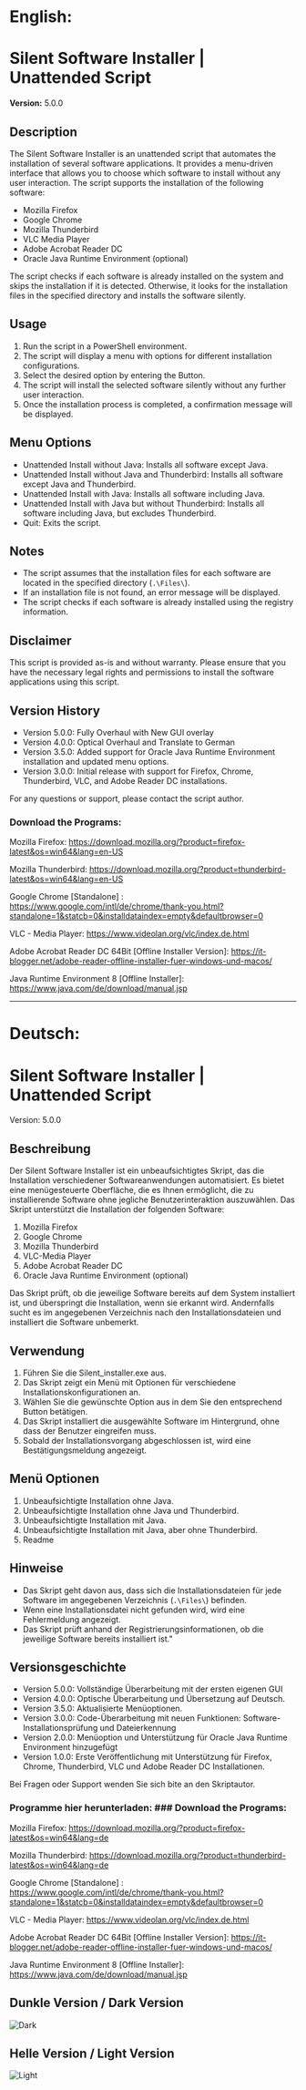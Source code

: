 # English:

# Silent Software Installer | Unattended Script

**Version:** 5.0.0

## Description

The Silent Software Installer is an unattended script that automates the installation of several software applications. It provides a menu-driven interface that allows you to choose which software to install without any user interaction. The script supports the installation of the following software:

- Mozilla Firefox
- Google Chrome
- Mozilla Thunderbird
- VLC Media Player
- Adobe Acrobat Reader DC
- Oracle Java Runtime Environment (optional)

The script checks if each software is already installed on the system and skips the installation if it is detected. Otherwise, it looks for the installation files in the specified directory and installs the software silently.

## Usage

1. Run the script in a PowerShell environment.
2. The script will display a menu with options for different installation configurations.
3. Select the desired option by entering the Button.
4. The script will install the selected software silently without any further user interaction.
5. Once the installation process is completed, a confirmation message will be displayed.

## Menu Options

- Unattended Install without Java: Installs all software except Java.
- Unattended Install without Java and Thunderbird: Installs all software except Java and Thunderbird.
- Unattended Install with Java: Installs all software including Java.
- Unattended Install with Java but without Thunderbird: Installs all software including Java, but excludes Thunderbird.
- Quit: Exits the script.

## Notes
- The script assumes that the installation files for each software are located in the specified directory (`.\Files\`).
- If an installation file is not found, an error message will be displayed.
- The script checks if each software is already installed using the registry information.

## Disclaimer

This script is provided as-is and without warranty. Please ensure that you have the necessary legal rights and permissions to install the software applications using this script.

## Version History
- Version 5.0.0: Fully Overhaul with New GUI overlay
- Version 4.0.0: Optical Overhaul and Translate to German
- Version 3.5.0: Added support for Oracle Java Runtime Environment installation and updated menu options.
- Version 3.0.0: Initial release with support for Firefox, Chrome, Thunderbird, VLC, and Adobe Reader DC installations.

For any questions or support, please contact the script author.

### Download the Programs:

Mozilla Firefox: https://download.mozilla.org/?product=firefox-latest&os=win64&lang=en-US

Mozilla Thunderbird: https://download.mozilla.org/?product=thunderbird-latest&os=win64&lang=en-US

Google Chrome [Standalone] : https://www.google.com/intl/de/chrome/thank-you.html?standalone=1&statcb=0&installdataindex=empty&defaultbrowser=0

VLC - Media Player: https://www.videolan.org/vlc/index.de.html

Adobe Acrobat Reader DC 64Bit [Offline Installer Version]: https://it-blogger.net/adobe-reader-offline-installer-fuer-windows-und-macos/

Java Runtime Environment 8 [Offline Installer]: https://www.java.com/de/download/manual.jsp

----------------------------------------------------------------------------------------------------------------------------------------------------------------

# Deutsch:

# Silent Software Installer | Unattended Script

Version: 5.0.0

## Beschreibung

Der Silent Software Installer ist ein unbeaufsichtigtes Skript, das die Installation verschiedener Softwareanwendungen
automatisiert.
Es bietet eine menügesteuerte Oberfläche, die es Ihnen ermöglicht, die zu installierende Software ohne jegliche
Benutzerinteraktion auszuwählen.
Das Skript unterstützt die Installation der folgenden Software:

1. Mozilla Firefox
2. Google Chrome
3. Mozilla Thunderbird
4. VLC-Media Player
5. Adobe Acrobat Reader DC
6. Oracle Java Runtime Environment (optional)

Das Skript prüft, ob die jeweilige Software bereits auf dem System installiert ist, und überspringt die Installation, wenn sie erkannt wird.
Andernfalls sucht es im angegebenen Verzeichnis nach den Installationsdateien und installiert die Software unbemerkt.

## Verwendung
1. Führen Sie die Silent_installer.exe aus.
2. Das Skript zeigt ein Menü mit Optionen für verschiedene Installationskonfigurationen an.
3. Wählen Sie die gewünschte Option aus in dem Sie den entsprechend Button betätigen.
4. Das Skript installiert die ausgewählte Software im Hintergrund, ohne dass der Benutzer eingreifen muss.
5. Sobald der Installationsvorgang abgeschlossen ist, wird eine Bestätigungsmeldung angezeigt.

## Menü Optionen 
1. Unbeaufsichtigte Installation ohne Java.
2. Unbeaufsichtigte Installation ohne Java und Thunderbird.
3. Unbeaufsichtigte Installation mit Java.
4. Unbeaufsichtigte Installation mit Java, aber ohne Thunderbird.
5. Readme

## Hinweise
- Das Skript geht davon aus, dass sich die Installationsdateien für jede Software im angegebenen Verzeichnis (`.\Files\`) befinden.
- Wenn eine Installationsdatei nicht gefunden wird, wird eine Fehlermeldung angezeigt.
- Das Skript prüft anhand der Registrierungsinformationen, ob die jeweilige Software bereits installiert ist."

## Versionsgeschichte
- Version 5.0.0: Vollständige Überarbeitung mit der ersten eigenen GUI
- Version 4.0.0: Optische Überarbeitung und Übersetzung auf Deutsch.
- Version 3.5.0: Aktualisierte Menüoptionen.
- Version 3.0.0: Code-Überarbeitung mit neuen Funktionen: Software-Installationsprüfung und Dateierkennung
- Version 2.0.0: Menüoption und Unterstützung für Oracle Java Runtime Environment hinzugefügt
- Version 1.0.0: Erste Veröffentlichung mit Unterstützung für Firefox, Chrome, Thunderbird, VLC und Adobe Reader DC Installationen.

Bei Fragen oder Support wenden Sie sich bite an den Skriptautor.


### Programme hier herunterladen: ### Download the Programs:

Mozilla Firefox: https://download.mozilla.org/?product=firefox-latest&os=win64&lang=de

Mozilla Thunderbird: https://download.mozilla.org/?product=thunderbird-latest&os=win64&lang=de

Google Chrome [Standalone] : https://www.google.com/intl/de/chrome/thank-you.html?standalone=1&statcb=0&installdataindex=empty&defaultbrowser=0

VLC - Media Player: https://www.videolan.org/vlc/index.de.html

Adobe Acrobat Reader DC 64Bit [Offline Installer Version]: https://it-blogger.net/adobe-reader-offline-installer-fuer-windows-und-macos/

Java Runtime Environment 8 [Offline Installer]: https://www.java.com/de/download/manual.jsp

## Dunkle Version / Dark Version
![Dark](https://github.com/IG-Community/Silent-Software-Installer-Unattended-Script/assets/30149483/50f30b07-481e-405c-9863-694a518d5a39)

## Helle Version / Light Version
![Light](https://github.com/IG-Community/Silent-Software-Installer-Unattended-Script/assets/30149483/61f00447-89a2-41f3-8d05-806217978fc6)
